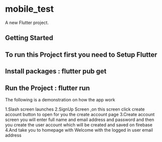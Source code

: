 # mobile_test

A new Flutter project.

## Getting Started

## To run this Project first you need to Setup Flutter

## Install packages : flutter pub get

## Run the Project : flutter run

The following is a demonstration on how the app work

1.Slash screen launches
2.SignUp Screen ,on this screen click create account button to open for you the create account page
3.Create account screen you will enter full name and email address and password and then you create the user account which will be created and saved on firebase
4.And take you to homepage with Welcome with the logged in user email address
